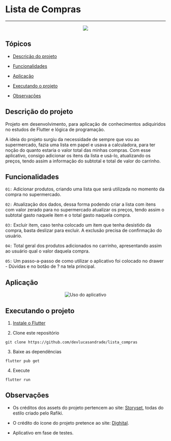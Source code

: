 <h1>Lista de Compras</h1>

<hr>

<p align="center">
   <img src="http://img.shields.io/static/v1?label=STATUS&message=EM%20DESENVOLVIMENTO&color=RED&style=for-the-badge"/>
</p>

## Tópicos 

- [Descrição do projeto](#descrição-do-projeto)

- [Funcionalidades](#funcionalidades)

- [Aplicação](#aplicação)

- [Executando o projeto](#executando-o-projeto)

- [Observações](#observações)



## Descrição do projeto 

<p align="justify">
Projeto em desenvolvimento, para aplicação de conhecimentos adiquiridos no estudos de Flutter e lógica de programação.

A ideia do projeto surgiu da necessidade de sempre que vou ao supermercado, fazia uma lista em papel e usava a calculadora, para ter noção do quanto estaria o valor total das minhas compras. Com esse aplicativo, consigo adicionar os itens da lista e usá-lo, atualizando os preços, tendo assim a informação do subtotal e total de valor do carrinho.
</p>

## Funcionalidades

`01:` Adicionar produtos, criando uma lista que será utilizada no momento da compra no supermercado.

`02:` Atualização dos dados, dessa forma podendo criar a lista com itens com valor zerado para no supermercado atualizar os preços, tendo assim o subtotal gasto naquele item e o total gasto naquela compra.

`03:` Excluir item, caso tenha colocado um item que tenha desistido da compra, basta deslizar para excluir. A exclusão precisa de confirmação do usuário.

`04:` Total geral dos produtos adicionados no carrinho, apresentando assim ao usuário qual o valor daquela compra.

`05:` Um passo-a-passo de como utilizar o aplicativo foi colocado no drawer - Dúvidas e no botão de ? na tela principal. 

## Aplicação

<div align="center">

![Uso do aplicativo](https://github.com/devlucasandrade/lista_de_compras/blob/master/Lista%20de%20Compras.gif)

</div>

###

## Executando o projeto

1. [Instale o Flutter](https://flutter.dev/docs/get-started/install)

2. Clone este repositório

```
git clone https://github.com/devlucasandrade/lista_compras
```

3. Baixe as dependências

```
flutter pub get
```

4. Execute

```
flutter run
```

## Observações

- Os créditos dos assets do projeto pertencem ao site: [Storyset](https://storyset.com/), todas do estilo criado pelo Rafiki.
- O crédito do ícone do projeto pretence ao site: [Dighital](https://www.flaticon.com/br/autores/dighital).

- Aplicativo em fase de testes.
